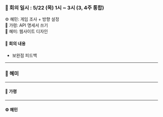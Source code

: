 ### 📝 회의 일시 : 5/22 (목) 1시 ~ 3시 (3, 4주 통합)

⚙️ 혜민: 게임 조사 + 방향 설정<br>
🔧 가령: API 명세서 쓰기<br>
🎨 혜미: 웹사이트 디자인 <br>

#### 👥 회의 내용 

- 보완점 피드백
---
### 🎨 혜미<br>


---
#### 🔧 가령 <br>




---

#### ⚙️ 혜민 <br>

